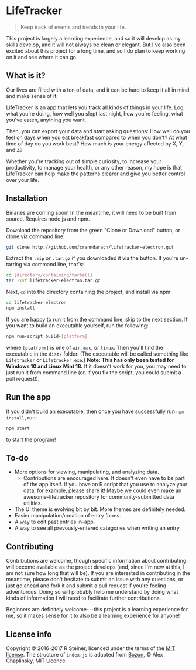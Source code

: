 # LifeTracker

> Keep track of events and trends in your life.

This project is largely a learning experience, and so it will develop as my
skills develop, and it will not always be clean or elegant. But I've also been
excited about this project for a long time, and so I do plan to keep working on
it and see where it can go.

## What is it?

Our lives are filled with a ton of data, and it can be hard to keep it all in
mind and make sense of it.

LifeTracker is an app that lets you track all kinds of things in your life. Log
what you're doing, how well you slept last night, how you're feeling, what
you've eaten, anything you want.

Then, you can export your data and start asking questions: How well do you feel
on days when you eat breakfast compared to when you don't? At what time of day
do you work best? How much is your energy affected by X, Y, and Z?

Whether you're tracking out of simple curiosity, to increase your productivity,
to manage your health, or any other reason, my hope is that LifeTracker can
help make the patterns clearer and give you better control over your life.

## Installation

Binaries are coming soon! In the meantime, it will need to be built from source. Requires node.js and npm.

Download the repository from the green "Clone or Download" button, or clone via command line:

```sh
git clone http://github.com/cranndarach/lifetracker-electron.git
```

Extract the `.zip` or `.tar.gz` if you downloaded it via the button. If you're un-tarring via command line, that's:

```sh
cd [directory/containing/tarball]
tar -xvf lifetracker-electron.tar.gz
```

Next, `cd` into the directory containing the project, and install via npm:

```sh
cd lifetracker-electron
npm install
```

If you are happy to run it from the command line, skip to the next section. If you want to build an executable yourself, run the following:

```sh
npm run-script build-[platform]
```

where `[platform]` is one of `win`, `mac`, or `linux`. Then you'll find the executable in the `dist/` folder. (The executable will be called something like `Lifetracker` or `Lifetracker.exe`.) **Note: This has only been tested for Windows 10 and Linux Mint 18.** If it doesn't work for you, you may need to just run it from command line (or, if you fix the script, you could submit a pull request!).

## Run the app

If you didn't build an executable, then once you have successfully run `npm install`, run:

```sh
npm start
```

to start the program!

## To-do

* More options for viewing, manipulating, and analyzing data.
  * Contributions are encouraged here. It doesn't even have to be part of the
  app itself. If you have an R script that you use to analyze your data, for
  example, please share it! Maybe we could even make an awesome-lifetracker
  repository for community-submitted data utilities.
* The UI theme is evolving bit by bit. More themes are definitely needed.
* Easier manipulation/creation of entry forms.
* A way to edit past entries in-app.
* A way to see all prevously-entered categories when writing an entry.

## Contributing

Contributions are welcome, though specific information about contributing will
become available as the project develops (and, since I'm new at this, I am not
sure how long that will be). If you are interested in contributing in the
meantime, please don't hesitate to submit an issue with any questions, or just
go ahead and fork it and submit a pull request if you're feeling adventurous.
Doing so will probably help me understand by doing what kinds of information
I will need to facilitate further contributions.

Beginners are definitely welcome---this project is a learning experience for
me, so it makes sense for it to also be a learning experience for anyone!

## License info

Copyright © 2016-2017 R Steiner, licenced under the terms of the [MIT
license](https://github.com/cranndarach/lifetracker-electron/blob/master/LICENSE).
The structure of `index.js` is adapted from
[Bozon](https://github.com/railsware/bozon), © Alex Chaplinsky, MIT Licence.
